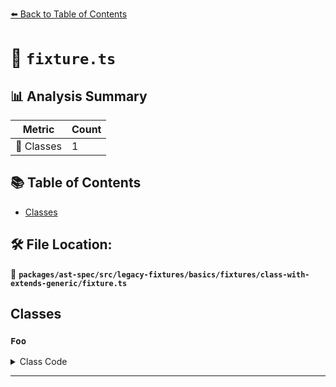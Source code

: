 [⬅️ Back to Table of Contents](../../../../../../../index.md)

# 📄 `fixture.ts`

## 📊 Analysis Summary

| Metric | Count |
|--------|-------|
| 🧱 Classes | 1 |

## 📚 Table of Contents

- [Classes](#classes)

## 🛠️ File Location:
📂 **`packages/ast-spec/src/legacy-fixtures/basics/fixtures/class-with-extends-generic/fixture.ts`**

## Classes

### `Foo`

<details><summary>Class Code</summary>

```ts
class Foo<A> extends Bar<B> {}
```
</details>


---